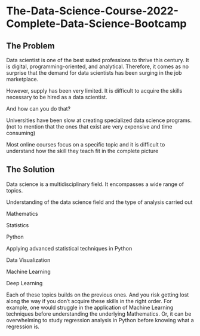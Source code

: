 # The-Data-Science-Course-2022-Complete-Data-Science-Bootcamp

## The Problem

Data scientist is one of the best suited professions to thrive this century. It is digital, programming-oriented, and analytical. Therefore, it comes as no surprise that the demand for data scientists has been surging in the job marketplace.

However, supply has been very limited. It is difficult to acquire the skills necessary to be hired as a data scientist.

And how can you do that?

Universities have been slow at creating specialized data science programs. (not to mention that the ones that exist are very expensive and time consuming)

Most online courses focus on a specific topic and it is difficult to understand how the skill they teach fit in the complete picture

## The Solution

Data science is a multidisciplinary field. It encompasses a wide range of topics.

Understanding of the data science field and the type of analysis carried out

Mathematics

Statistics

Python

Applying advanced statistical techniques in Python

Data Visualization

Machine Learning

Deep Learning

Each of these topics builds on the previous ones. And you risk getting lost along the way if you don’t acquire these skills in the right order. For example, one would struggle in the application of Machine Learning techniques before understanding the underlying Mathematics. Or, it can be overwhelming to study regression analysis in Python before knowing what a regression is.
